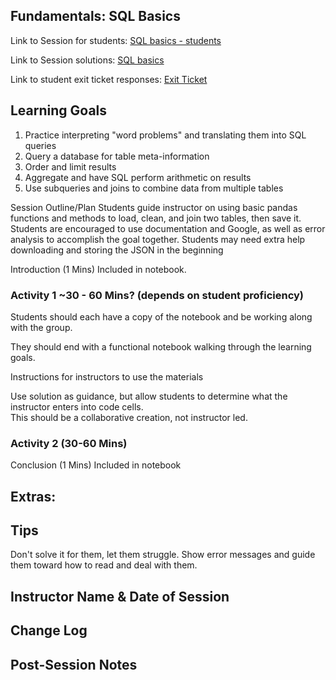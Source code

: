 ## Fundamentals: SQL Basics

Link to Session for students: [SQL basics - students](https://github.com/learn-co-students/FLEX-fundamentals-students/blob/main/SQL/student_SQL_basics.ipynb)

Link to Session solutions: [SQL basics](https://github.com/flatiron-school/FLEX-fundamentals-instructors/blob/main/SQL/solutions_SQL_basics.ipynb)

Link to student exit ticket responses: [Exit Ticket](https://docs.google.com/forms/d/18PLmI8xvuzvfwYK-yvP5eTJ9sNYJt3le4tJ_exslCw4/edit?usp=sharing)

## Learning Goals
1. Practice interpreting "word problems" and translating them into SQL queries
2. Query a database for table meta-information
3. Order and limit results
4. Aggregate and have SQL perform arithmetic on results
5. Use subqueries and joins to combine data from multiple tables


Session Outline/Plan
Students guide instructor on using basic pandas functions and methods to load, clean, and join two tables, then save it.
Students are encouraged to use documentation and Google, as well as error analysis to accomplish the goal together.
Students may need extra help downloading and storing the JSON in the beginning

Introduction (1 Mins)
Included in notebook.

### Activity 1 ~30 - 60 Mins? (depends on student proficiency)

Students should each have a copy of the notebook and be working along with the group.  

They should end with a functional notebook walking through the learning goals.  

Instructions for instructors to use the materials

Use solution as guidance, but allow students to determine what the instructor enters into code cells.  
This should be a collaborative creation, not instructor led.


### Activity 2 (30-60 Mins)

Conclusion (1 Mins)
Included in notebook

## Extras: 

## Tips
Don't solve it for them, let them struggle.  Show error messages and guide them toward how to read and deal with them.

## Instructor Name & Date of Session



## Change Log

## Post-Session Notes

